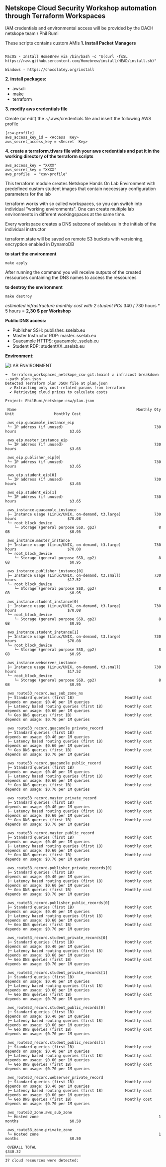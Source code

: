 ﻿<h2> Netskope Cloud Security Workshop automation through Terraform Workspaces </h2>

  IAM credentials and environmental access will be provided by the DACH netskope team / Phil Rumi
  
These scripts contains custom AMIs
**1. Install Packet Managers**

  

```

MacOS - Install HomeBrew via /bin/bash -c "$(curl -fsSL https://raw.githubusercontent.com/Homebrew/install/HEAD/install.sh)"

Windows - https://chocolatey.org/install

```


**2. install packages:**

- awscli
- make
- terraform
  
**3. modify aws credentials file**
   
Create (or edit) the ~/.aws/credentials file and insert the following AWS profile

    [csw-profile]
    aws_access_key_id = <Access  Key>
    aws_secret_access_key = <Secret  Key>


**4. create a terraform.tfvars file with your aws credentials and put it in the working directory of the terraform scripts**

```
aws_access_key = "XXXX"
aws_secret_key = "XXXX"
aws_profile  = "csw-profile"
```

   
This terraform module creates Netskope Hands On Lab Environment with predefined custom student images that contain neccessary configuration parameters for the lab

terraform works with so called workspaces, so you can switch into individual "working environments". One can create multiple lab environments in different workingspaces at the same time.

Every workspace creates a DNS subzone of sselab.eu in the initials of the individual instructor

  
terraform.state will be saved on remote S3 buckets with versioning, encryption enabled in DynamoDB

  

**to start the environment**

  

    make apply

  

After running the command you will receive outputs of the created ressources containing the DNS names to access the ressources

**to destroy the environment**

  

    make destroy

  
**estimated infrastructure monthly cost* with 2 student PCs* 340 / 730 hours * 5 hours = **2,30 $ per Workshop**


**Public DNS access:**

- Publisher SSH: publisher.<workspace>.sselab.eu
- Master Instructor RDP: master.<workspace>.sselab.eu
- Guacamole HTTPS: guacamole.<workspace>.sselab.eu
- Student RDP: studentXX.<workspace>.sselab.eu


**Environment**: 

![LAB ENVIRONMENT](Images/lab.jpg)


```
➜  terraform_workspaces_netskope_csw git:(main) ✗ infracost breakdown --path plan.json
Detected Terraform plan JSON file at plan.json
  ✔ Extracting only cost-related params from terraform
  ✔ Retrieving cloud prices to calculate costs

Project: PhilRumi/netskope-csw/plan.json

 Name                                                      Monthly Qty  Unit                  Monthly Cost

 aws_eip.guacamole_instance_eip
 └─ IP address (if unused)                                         730  hours                        $3.65

 aws_eip.master_instance_eip
 └─ IP address (if unused)                                         730  hours                        $3.65

 aws_eip.publisher_eip[0]
 └─ IP address (if unused)                                         730  hours                        $3.65

 aws_eip.student_eip[0]
 └─ IP address (if unused)                                         730  hours                        $3.65

 aws_eip.student_eip[1]
 └─ IP address (if unused)                                         730  hours                        $3.65

 aws_instance.guacamole_instance
 ├─ Instance usage (Linux/UNIX, on-demand, t3.large)               730  hours                       $70.08
 └─ root_block_device
    └─ Storage (general purpose SSD, gp2)                            8  GB                           $0.95

 aws_instance.master_instance
 ├─ Instance usage (Linux/UNIX, on-demand, t3.large)               730  hours                       $70.08
 └─ root_block_device
    └─ Storage (general purpose SSD, gp2)                            8  GB                           $0.95

 aws_instance.publisher_instance[0]
 ├─ Instance usage (Linux/UNIX, on-demand, t3.small)               730  hours                       $17.52
 └─ root_block_device
    └─ Storage (general purpose SSD, gp2)                            8  GB                           $0.95

 aws_instance.student_instance[0]
 ├─ Instance usage (Linux/UNIX, on-demand, t3.large)               730  hours                       $70.08
 └─ root_block_device
    └─ Storage (general purpose SSD, gp2)                            8  GB                           $0.95

 aws_instance.student_instance[1]
 ├─ Instance usage (Linux/UNIX, on-demand, t3.large)               730  hours                       $70.08
 └─ root_block_device
    └─ Storage (general purpose SSD, gp2)                            8  GB                           $0.95

 aws_instance.webserver_instance
 ├─ Instance usage (Linux/UNIX, on-demand, t3.small)               730  hours                       $17.52
 └─ root_block_device
    └─ Storage (general purpose SSD, gp2)                            8  GB                           $0.95

 aws_route53_record.aws_sub_zone_ns
 ├─ Standard queries (first 1B)                       Monthly cost depends on usage: $0.40 per 1M queries
 ├─ Latency based routing queries (first 1B)          Monthly cost depends on usage: $0.60 per 1M queries
 └─ Geo DNS queries (first 1B)                        Monthly cost depends on usage: $0.70 per 1M queries

 aws_route53_record.guacamole_private_record
 ├─ Standard queries (first 1B)                       Monthly cost depends on usage: $0.40 per 1M queries
 ├─ Latency based routing queries (first 1B)          Monthly cost depends on usage: $0.60 per 1M queries
 └─ Geo DNS queries (first 1B)                        Monthly cost depends on usage: $0.70 per 1M queries

 aws_route53_record.guacamole_public_record
 ├─ Standard queries (first 1B)                       Monthly cost depends on usage: $0.40 per 1M queries
 ├─ Latency based routing queries (first 1B)          Monthly cost depends on usage: $0.60 per 1M queries
 └─ Geo DNS queries (first 1B)                        Monthly cost depends on usage: $0.70 per 1M queries

 aws_route53_record.master_private_record
 ├─ Standard queries (first 1B)                       Monthly cost depends on usage: $0.40 per 1M queries
 ├─ Latency based routing queries (first 1B)          Monthly cost depends on usage: $0.60 per 1M queries
 └─ Geo DNS queries (first 1B)                        Monthly cost depends on usage: $0.70 per 1M queries

 aws_route53_record.master_public_record
 ├─ Standard queries (first 1B)                       Monthly cost depends on usage: $0.40 per 1M queries
 ├─ Latency based routing queries (first 1B)          Monthly cost depends on usage: $0.60 per 1M queries
 └─ Geo DNS queries (first 1B)                        Monthly cost depends on usage: $0.70 per 1M queries

 aws_route53_record.publisher_private_records[0]
 ├─ Standard queries (first 1B)                       Monthly cost depends on usage: $0.40 per 1M queries
 ├─ Latency based routing queries (first 1B)          Monthly cost depends on usage: $0.60 per 1M queries
 └─ Geo DNS queries (first 1B)                        Monthly cost depends on usage: $0.70 per 1M queries

 aws_route53_record.publisher_public_records[0]
 ├─ Standard queries (first 1B)                       Monthly cost depends on usage: $0.40 per 1M queries
 ├─ Latency based routing queries (first 1B)          Monthly cost depends on usage: $0.60 per 1M queries
 └─ Geo DNS queries (first 1B)                        Monthly cost depends on usage: $0.70 per 1M queries

 aws_route53_record.student_private_records[0]
 ├─ Standard queries (first 1B)                       Monthly cost depends on usage: $0.40 per 1M queries
 ├─ Latency based routing queries (first 1B)          Monthly cost depends on usage: $0.60 per 1M queries
 └─ Geo DNS queries (first 1B)                        Monthly cost depends on usage: $0.70 per 1M queries

 aws_route53_record.student_private_records[1]
 ├─ Standard queries (first 1B)                       Monthly cost depends on usage: $0.40 per 1M queries
 ├─ Latency based routing queries (first 1B)          Monthly cost depends on usage: $0.60 per 1M queries
 └─ Geo DNS queries (first 1B)                        Monthly cost depends on usage: $0.70 per 1M queries

 aws_route53_record.student_public_records[0]
 ├─ Standard queries (first 1B)                       Monthly cost depends on usage: $0.40 per 1M queries
 ├─ Latency based routing queries (first 1B)          Monthly cost depends on usage: $0.60 per 1M queries
 └─ Geo DNS queries (first 1B)                        Monthly cost depends on usage: $0.70 per 1M queries

 aws_route53_record.student_public_records[1]
 ├─ Standard queries (first 1B)                       Monthly cost depends on usage: $0.40 per 1M queries
 ├─ Latency based routing queries (first 1B)          Monthly cost depends on usage: $0.60 per 1M queries
 └─ Geo DNS queries (first 1B)                        Monthly cost depends on usage: $0.70 per 1M queries

 aws_route53_record.webserver_private_record
 ├─ Standard queries (first 1B)                       Monthly cost depends on usage: $0.40 per 1M queries
 ├─ Latency based routing queries (first 1B)          Monthly cost depends on usage: $0.60 per 1M queries
 └─ Geo DNS queries (first 1B)                        Monthly cost depends on usage: $0.70 per 1M queries

 aws_route53_zone.aws_sub_zone
 └─ Hosted zone                                                      1  months                       $0.50

 aws_route53_zone.private_zone
 └─ Hosted zone                                                      1  months                       $0.50

 OVERALL TOTAL                                                                                     $340.32
──────────────────────────────────
37 cloud resources were detected:


```